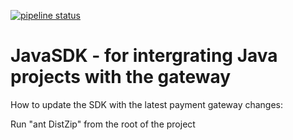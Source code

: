 [![pipeline status](https://gitlab.com/altapay/aux/javasdk/badges/master/pipeline.svg)](https://gitlab.com/altapay/aux/javasdk/-/commits/master)

# JavaSDK - for intergrating Java projects with the gateway

 How to update the SDK with the latest payment gateway changes: 
 
Run "ant DistZip" from the root of the project